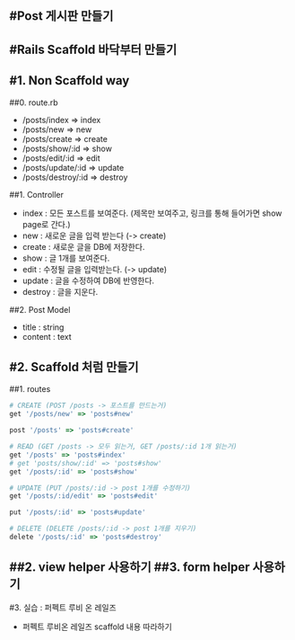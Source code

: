 #Post 게시판 만들기
---
#Rails Scaffold 바닥부터 만들기
---
#1. Non Scaffold way
---
##0. route.rb
- /posts/index => index
- /posts/new => new
- /posts/create => create
- /posts/show/:id => show
- /posts/edit/:id => edit
- /posts/update/:id => update
- /posts/destroy/:id => destroy

##1. Controller
- index : 모든 포스트를 보여준다. (제목만 보여주고, 링크를 통해 들어가면 show page로 간다.)
- new : 새로운 글을 입력 받는다 (-> create)
- create : 새로운 글을 DB에 저장한다.
- show : 글 1개를 보여준다.
- edit : 수정될 글을 입력받는다. (-> update)
- update : 글을 수정하여 DB에 반영한다.
- destroy : 글을 지운다.

##2. Post Model
- title : string
- content : text

#2. Scaffold 처럼 만들기
---
##1. routes
```ruby
# CREATE (POST /posts -> 포스트를 만드는거)
get '/posts/new' => 'posts#new'

post '/posts' => 'posts#create'

# READ (GET /posts -> 모두 읽는거, GET /posts/:id 1개 읽는거)
get '/posts' => 'posts#index'
# get 'posts/show/:id' => 'posts#show'
get '/posts/:id' => 'posts#show'

# UPDATE (PUT /posts/:id -> post 1개를 수정하기)
get '/posts/:id/edit' => 'posts#edit'

put '/posts/:id' => 'posts#update'

# DELETE (DELETE /posts/:id -> post 1개를 지우기)
delete '/posts/:id' => 'posts#destroy'
```

##2. view helper 사용하기
##3. form helper 사용하기
---

#3. 실습 : 퍼펙트 루비 온 레일즈
- 퍼펙트 루비온 레일즈 scaffold 내용 따라하기
